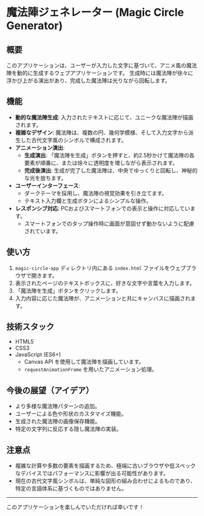 # 魔法陣ジェネレーター (Magic Circle Generator)

## 概要

このアプリケーションは、ユーザーが入力した文字に基づいて、アニメ風の魔法陣を動的に生成するウェブアプリケーションです。
生成時には魔法陣が徐々に浮かび上がる演出があり、完成した魔法陣は光りながら回転します。

## 機能

-   **動的な魔法陣生成**: 入力されたテキストに応じて、ユニークな魔法陣が描画されます。
-   **複雑なデザイン**: 魔法陣は、複数の円、幾何学模様、そして入力文字から派生した古代文字風のシンボルで構成されます。
-   **アニメーション演出**:
    -   **生成演出**: 「魔法陣を生成」ボタンを押すと、約2.5秒かけて魔法陣の各要素が順番に、または徐々に透明度を増しながら表示されます。
    -   **完成後演出**: 生成が完了した魔法陣は、中央でゆっくりと回転し、神秘的な光を放ちます。
-   **ユーザーインターフェース**:
    -   ダークテーマを採用し、魔法陣の視覚効果を引き立てます。
    -   テキスト入力欄と生成ボタンによるシンプルな操作。
-   **レスポンシブ対応**: PCおよびスマートフォンでの表示と操作に対応しています。
    -   スマートフォンでのタップ操作時に画面が意図せず動かないように配慮されています。

## 使い方

1.  `magic-circle-app` ディレクトリ内にある `index.html` ファイルをウェブブラウザで開きます。
2.  表示されたページのテキストボックスに、好きな文字や言葉を入力します。
3.  「魔法陣を生成」ボタンをクリックします。
4.  入力内容に応じた魔法陣が、アニメーションと共にキャンバスに描画されます。

## 技術スタック

-   HTML5
-   CSS3
-   JavaScript (ES6+)
    -   Canvas API を使用して魔法陣を描画しています。
    -   `requestAnimationFrame` を用いたアニメーション処理。

## 今後の展望（アイデア）

-   より多様な魔法陣パターンの追加。
-   ユーザーによる色や形状のカスタマイズ機能。
-   生成された魔法陣の画像保存機能。
-   特定の文字列に反応する隠し魔法陣の実装。

## 注意点

-   複雑な計算や多数の要素を描画するため、極端に古いブラウザや低スペックなデバイスではパフォーマンスに影響が出る可能性があります。
-   現在の古代文字風シンボルは、単純な図形の組み合わせによるものであり、特定の言語体系に基づくものではありません。

---
このアプリケーションを楽しんでいただければ幸いです！

